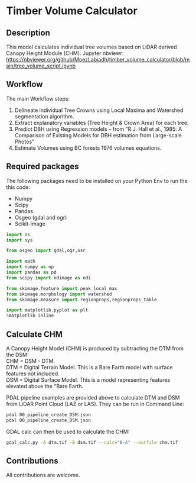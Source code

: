 # Timber Volume Calculator
## Description
This model calculates individual tree volumes based on LiDAR derived Canopy Height Module (CHM).
Jupyter nbviewr: https://nbviewer.org/github/MoezLabiadh/timber_volume_calculator/blob/main/tree_volume_script.ipynb

## Workflow
The main Workflow steps:
1) Delineate individual Tree Crowns using Local Maxima and Watershed segmentation algorithm.
2) Extract explanatory variables (Tree Height & Crown Area) for each tree.
3) Predict DBH using Regression models – from "R.J. Hall et al., 1985: A Comparison of Existing Models for DBH estimation from Large-scale Photos"
4) Estimate Volumes using BC forests 1976 volumes equations.


## Required packages
The following packages need to be installed on your Python Env to run the this code:
- Numpy
- Scipy
- Pandas
- Osgeo (gdal and ogr)
- Scikit-image

```Python
import os
import sys

from osgeo import gdal,ogr,osr

import math
import numpy as np
import pandas as pd
from scipy import ndimage as ndi

from skimage.feature import peak_local_max
from skimage.morphology import watershed
from skimage.measure import regionprops,regionprops_table

import matplotlib.pyplot as plt
%matplotlib inline 
```

## Calculate CHM
A Canopy Height Model (CHM) is produced by subtracting the DTM from the DSM:<br/> 
CHM = DSM - DTM.<br/>
DTM = Digital Terrain Model. This is a Bare Earth model with surface features not included.<br/>
DSM = Digital Surface Model. This is a model representing features elevated above the "Bare Earth.

PDAL pipeline examples are provided above to calculate DTM and DSM from LiDAR Point Cloud (LAZ or LAS). They can be run in Command Line:
```bash
pdal 00_pipeline_create_DSM.json
pdal 00_pipeline_create_DSM.json
```

GDAL calc can then be used to calculate the CHM:
```bash
gdal_calc.py -A dtm.tif -B dsm.tif --calc="B-A" --outfile chm.tif
```

## Contributions
All contributions are welcome.
